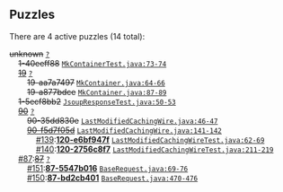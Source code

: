 ## Puzzles

There are 4 active puzzles (14 total):


<del>unknown</del> [`?`](../master/?)<br/>
&nbsp;&nbsp;&nbsp;&nbsp;<del>1-40eeff88</del> [`MkContainerTest.java:73-74`](../master/src/test/java/com/jcabi/http/mock/MkContainerTest.java#L73-L74)<br/>
&nbsp;&nbsp;&nbsp;&nbsp;[<del>19</del>](https://github.com/jcabi/jcabi-http/issues/19) [`?`](../master/?)<br/>
&nbsp;&nbsp;&nbsp;&nbsp;&nbsp;&nbsp;&nbsp;&nbsp;<del>19-aa7a7497</del> [`MkContainer.java:64-66`](../master/src/main/java/com/jcabi/http/mock/MkContainer.java#L64-L66)<br/>
&nbsp;&nbsp;&nbsp;&nbsp;&nbsp;&nbsp;&nbsp;&nbsp;<del>19-a877bdce</del> [`MkContainer.java:87-89`](../master/src/main/java/com/jcabi/http/mock/MkContainer.java#L87-L89)<br/>
&nbsp;&nbsp;&nbsp;&nbsp;<del>1-5ecf8bb2</del> [`JsoupResponseTest.java:50-53`](../master/src/test/java/com/jcabi/http/response/JsoupResponseTest.java#L50-L53)<br/>
&nbsp;&nbsp;&nbsp;&nbsp;[<del>90</del>](https://github.com/jcabi/jcabi-http/issues/90) [`?`](../master/?)<br/>
&nbsp;&nbsp;&nbsp;&nbsp;&nbsp;&nbsp;&nbsp;&nbsp;<del>90-35dd830e</del> [`LastModifiedCachingWire.java:46-47`](../master/src/main/java/com/jcabi/http/wire/LastModifiedCachingWire.java#L46-L47)<br/>
&nbsp;&nbsp;&nbsp;&nbsp;&nbsp;&nbsp;&nbsp;&nbsp;[<del>90-f5d7f05d</del>](https://github.com/jcabi/jcabi-http/issues/120) [`LastModifiedCachingWire.java:141-142`](../master/src/main/java/com/jcabi/http/wire/LastModifiedCachingWire.java#L141-L142)<br/>
&nbsp;&nbsp;&nbsp;&nbsp;&nbsp;&nbsp;&nbsp;&nbsp;&nbsp;&nbsp;&nbsp;&nbsp;[#139](https://github.com/jcabi/jcabi-http/issues/139):[**120-e6bf947f**](https://github.com/jcabi/jcabi-http/issues/139) [`LastModifiedCachingWireTest.java:62-69`](../master/src/test/java/com/jcabi/http/wire/LastModifiedCachingWireTest.java#L62-L69)<br/>
&nbsp;&nbsp;&nbsp;&nbsp;&nbsp;&nbsp;&nbsp;&nbsp;&nbsp;&nbsp;&nbsp;&nbsp;[#140](https://github.com/jcabi/jcabi-http/issues/140):[**120-2756c8f7**](https://github.com/jcabi/jcabi-http/issues/140) [`LastModifiedCachingWireTest.java:211-219`](../master/src/test/java/com/jcabi/http/wire/LastModifiedCachingWireTest.java#L211-L219)<br/>
&nbsp;&nbsp;&nbsp;&nbsp;[#87](https://github.com/jcabi/jcabi-http/issues/87):[<del>87</del>](https://github.com/jcabi/jcabi-http/issues/87) [`?`](../master/?)<br/>
&nbsp;&nbsp;&nbsp;&nbsp;&nbsp;&nbsp;&nbsp;&nbsp;[#151](https://github.com/jcabi/jcabi-http/issues/151):[**87-5547b016**](https://github.com/jcabi/jcabi-http/issues/151) [`BaseRequest.java:69-76`](../master/src/main/java/com/jcabi/http/request/BaseRequest.java#L69-L76)<br/>
&nbsp;&nbsp;&nbsp;&nbsp;&nbsp;&nbsp;&nbsp;&nbsp;[#150](https://github.com/jcabi/jcabi-http/issues/150):[**87-bd2cb401**](https://github.com/jcabi/jcabi-http/issues/150) [`BaseRequest.java:470-476`](../master/src/main/java/com/jcabi/http/request/BaseRequest.java#L470-L476)<br/>